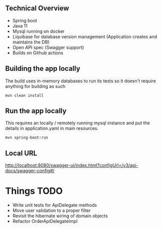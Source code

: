 ## Technical Overview
- Spring boot
- Java 11
- Mysql running on docker
- Liquibase for database version management (Application creates and maintains the DB)
- Open API spec (Swagger support)
- Builds on Github actions 

## Building the app locally
The build uses in-memory databases to run its tests so it doesn't require anything for building as such

```
mvn clean install
```

## Run the app locally
This requires an locally / remotely running mysql instance and put the details in application.yaml in main resources.

```
mvn spring-boot:run
```

## Local URL

[http://localhost:8080/swagger-ui/index.html?configUrl=/v3/api-docs/swagger-config#/](http://localhost:8080/swagger-ui/index.html?configUrl=/v3/api-docs/swagger-config#/)


# Things TODO

- Write unit tests for ApiDelegate methods
- Move user validation to a proper filter
- Revisit the hibernate wiring of domain objects
- Refactor OrderApiDelegateImpl
